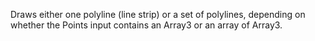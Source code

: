Draws either one polyline (line strip) or a set of polylines, depending on whether the Points input contains an Array3 or an array of Array3.
